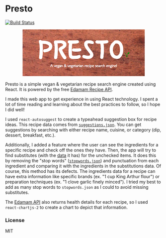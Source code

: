 # Presto

[![Build Status](https://travis-ci.org/kashiish/presto.svg?branch=master)](https://travis-ci.org/kashiish/presto)

<p align="center">
  <img src="https://github.com/kashiish/presto/blob/master/presto.png?raw=true"/>
</p>

Presto is a simple vegan & vegetarian recipe search engine created using React. It is powered by the free [Edamam Recipe API](https://developer.edamam.com/edamam-docs-recipe-api).

I made this web app to get experience in using React technology. I spent a lot of time reading and learning about the best practices to follow, so I hope I did well!

I used `react-autosuggest` to create a typeahead suggestion box for recipe ideas. This recipe data comes from [`suggestions.json`](https://github.com/kashiish/presto/blob/master/public/assets/suggestions.json). You can get suggestions by searching with either recipe name, cuisine, or category (dip, dessert, breakfast, etc.).

Additionally, I added a feature where the user can see the ingredients for a specific recipe and check off the ones they have. Then, the app will try to find substitutes (with the [data](https://github.com/kashiish/presto/blob/master/public/assets/substitutions.json) it has) for the unchecked items. It does this by removing the "stop words" ([`stopwords.json`](https://github.com/kashiish/presto/blob/master/public/assets/stopwords.json)) and punctuation from each ingredient and comparing it with the ingredients in the substitutions data. Of course, this method has its defects. The ingredients data for a recipe can have extra information like specific brands (ex. "1 cup King Arthur flour") or preparation techniques (ex. "1 clove garlic finely minced"). I tried my best to add as many stop words to `stopwords.json` as I could to avoid missing substitutes.

The [Edamam API](https://developer.edamam.com/edamam-docs-recipe-api) also returns health details for each recipe, so I used `react-chartjs-2` to create a chart to depict that information.

### License
MIT
